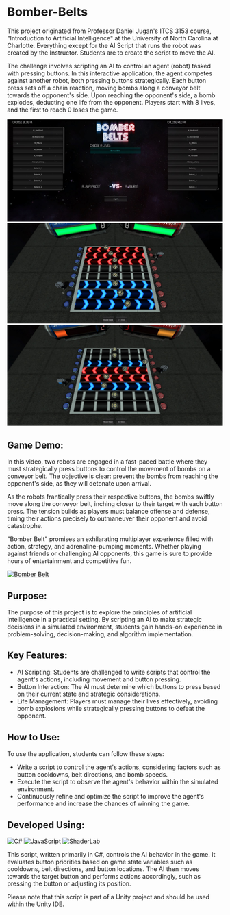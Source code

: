 # Bomber-Belts

This project originated from Professor Daniel Jugan's ITCS 3153 course, "Introduction to Artificial Intelligence" at the University of North Carolina at Charlotte. Everything except for the AI Script that runs the robot was created by the Instructor. Students are to create the script to move the AI.

The challenge involves scripting an AI to control an agent (robot) tasked with pressing buttons. In this interactive application, the agent competes against another robot, both pressing buttons strategically. Each button press sets off a chain reaction, moving bombs along a conveyor belt towards the opponent's side. Upon reaching the opponent's side, a bomb explodes, deducting one life from the opponent. Players start with 8 lives, and the first to reach 0 loses the game.

<div align="center">
    <img src="/Media/image_1.JPG" alt="Screenshot of Live Server Extension" width="600">
</div>

<div align="center">
    <img src="/Media/image_2.JPG" alt="Screenshot of Live Server Extension" width="600">
</div>

<div align="center">
    <img src="/Media/image_3.JPG" alt="Screenshot of Live Server Extension" width="600">
</div>

## Game Demo:

In this video, two robots are engaged in a fast-paced battle where they must strategically press buttons to control the movement of bombs on a conveyor belt. The objective is clear: prevent the bombs from reaching the opponent's side, as they will detonate upon arrival.

As the robots frantically press their respective buttons, the bombs swiftly move along the conveyor belt, inching closer to their target with each button press. The tension builds as players must balance offense and defense, timing their actions precisely to outmaneuver their opponent and avoid catastrophe.

"Bomber Belt" promises an exhilarating multiplayer experience filled with action, strategy, and adrenaline-pumping moments. Whether playing against friends or challenging AI opponents, this game is sure to provide hours of entertainment and competitive fun.

[![Bomber Belt](https://img.youtube.com/vi/luqdXuSWS50/0.jpg)](https://www.youtube.com/watch?v=luqdXuSWS50)

## Purpose:

The purpose of this project is to explore the principles of artificial intelligence in a practical setting. By scripting an AI to make strategic decisions in a simulated environment, students gain hands-on experience in problem-solving, decision-making, and algorithm implementation.

## Key Features:

- AI Scripting: Students are challenged to write scripts that control the agent's actions, including movement and button pressing.
- Button Interaction: The AI must determine which buttons to press based on their current state and strategic considerations.
- Life Management: Players must manage their lives effectively, avoiding bomb explosions while strategically pressing buttons to defeat the opponent.

## How to Use:

To use the application, students can follow these steps:

- Write a script to control the agent's actions, considering factors such as button cooldowns, belt directions, and bomb speeds.
- Execute the script to observe the agent's behavior within the simulated environment.
- Continuously refine and optimize the script to improve the agent's performance and increase the chances of winning the game.

## Developed Using:

![C#](https://img.shields.io/badge/-C%23-blue?style=for-the-badge&logo=c-sharp&logoColor=white)
![JavaScript](https://img.shields.io/badge/-JavaScript-yellow?style=for-the-badge&logo=javascript&logoColor=black)
![ShaderLab](https://img.shields.io/badge/-ShaderLab-green?style=for-the-badge&logo=unity&logoColor=white)

This script, written primarily in C#, controls the AI behavior in the game. It evaluates button priorities based on game state variables such as cooldowns, belt directions, and button locations. The AI then moves towards the target button and performs actions accordingly, such as pressing the button or adjusting its position.

Please note that this script is part of a Unity project and should be used within the Unity IDE.
